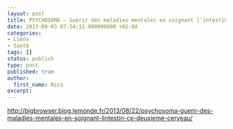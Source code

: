 ```yaml
---
layout: post
title: PSYCHOSOMA – Guérir des maladies mentales en soignant l’intestin, ce « deuxième cerveau » ?
date: 2013-09-03 07:54:11.000000000 +02:00
categories:
- Liens
- Santé
tags: []
status: publish
type: post
published: true
author:
  first_name: Nico
excerpt:
---
```


<p><a href="http://bigbrowser.blog.lemonde.fr/2013/08/22/psychosoma-guerir-des-maladies-mentales-en-soignant-lintestin-ce-deuxieme-cerveau/">http://bigbrowser.blog.lemonde.fr/2013/08/22/psychosoma-guerir-des-maladies-mentales-en-soignant-lintestin-ce-deuxieme-cerveau/</a></p>

